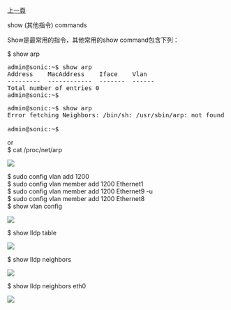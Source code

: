 [上一頁](/blog/sonic_command/layer2/)

show (其他指令) commands

Show是最常用的指令，其他常用的show command包含下列：

$ show arp 
<pre>admin@sonic:~$ show arp
Address    MacAddress    Iface    Vlan
---------  ------------  -------  ------
Total number of entries 0 
admin@sonic:~$ 
</pre>

<pre>admin@sonic:~$ show arp
Error fetching Neighbors: /bin/sh: /usr/sbin/arp: not found

admin@sonic:~$ 
</pre>

or  
$ cat /proc/net/arp 

![](/blog/sonic_command/layer2/1.1.png)

$ sudo config vlan add 1200  
$ sudo config vlan member add 1200 Ethernet1  
$ sudo config vlan member add 1200 Ethernet9 -u  
$ sudo config vlan member add 1200 Ethernet8  
$ show vlan config

![](/blog/sonic_command//layer2/2.png)

$ show lldp table

![](/blog/sonic_command//layer2/4.png)

$ show lldp neighbors

![](/blog/sonic_command//layer2/5.png)

$ show lldp neighbors eth0

![](/blog/sonic_command//layer2/6.png)
